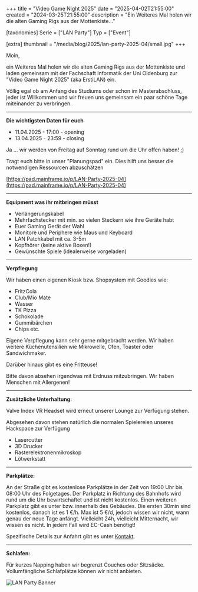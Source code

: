 +++
title = "Video Game Night 2025"
date = "2025-04-02T21:55:00"
created = "2024-03-25T21:55:00"
description = "Ein Weiteres Mal holen wir die alten Gaming Rigs aus der Mottenkiste..."

[taxonomies]
Serie = ["LAN Party"]
Typ = ["Event"]

[extra]
thumbnail = "/media/blog/2025/lan-party-2025-04/small.jpg"
+++

Moin,

ein Weiteres Mal holen wir die alten Gaming Rigs aus der Mottenkiste und laden gemeinsam mit der Fachschaft Informatik
der Uni Oldenburg zur "Video Game Night 2025" (aka ErstiLAN) ein.

Völlig egal ob am Anfang des Studiums oder schon im Masterabschluss, jeder ist Willkommen und wir freuen uns gemeinsam
ein paar schöne Tage miteinander zu verbringen.

---
**Die wichtigsten Daten für euch**

- 11.04.2025 - 17:00 - opening
- 13.04.2025 - 23:59 - closing

Ja ... wir werden von Freitag auf Sonntag rund um die Uhr offen haben! ;)

Tragt euch bitte in unser "Planungspad" ein. Dies hilft uns besser die notwendigen Ressourcen abzuschätzen

[https://pad.mainframe.io/p/LAN-Party-2025-04](https://pad.mainframe.io/p/LAN-Party-2025-04)

---
**Equipment was ihr mitbringen müsst**

- Verlängerungskabel
- Mehrfachstecker mit min. so vielen Steckern wie ihre Geräte habt
- Euer Gaming Gerät der Wahl
- Monitore und Periphere wie Maus und Keyboard
- LAN Patchkabel mit ca. 3-5m
- Kopfhörer (keine aktive Boxen!)
- Gewünschte Spiele (idealerweise vorgeladen)

---
**Verpflegung**

Wir haben einen eigenen Kiosk bzw. Shopsystem mit Goodies wie:

- FritzCola
- Club/Mio Mate
- Wasser
- TK Pizza
- Schokolade
- Gummibärchen
- Chips etc.

Eigene Verpflegung kann sehr gerne mitgebracht werden. Wir haben weitere Küchenutensilien wie Mikrowelle, Ofen, Toaster
oder Sandwichmaker.

Darüber hinaus gibt es eine Fritteuse!

Bitte davon absehen irgendwas mit Erdnuss mitzubringen. Wir haben Menschen mit Allergenen!

---
**Zusätzliche Unterhaltung:**

Valve Index VR Headset wird erneut unserer Lounge zur Verfügung stehen.

Abgesehen davon stehen natürlich die normalen Spielereien unseres Hackspace zur Verfügung

- Lasercutter
- 3D Drucker
- Rasterelektronenmikroskop
- Lötwerkstatt

---
**Parkplätze:**

An der Straße gibt es kostenlose Parkplätze in der Zeit von 19:00 Uhr bis 08:00 Uhr des Folgetages. Der Parkplatz in
Richtung des Bahnhofs wird rund um die Uhr bewirtschaftet und ist nicht kostenlos. Einen weiteren Parkplatz gibt es
unter bzw. innerhalb des Gebäudes. Die ersten 30min sind kostenlos, danach ist es 1 €/h. Max ist 5 €/d, jedoch wissen
wir nicht, wann genau der neue Tage anfängt. Vielleicht 24h, vielleicht Mitternacht, wir wissen es nicht. In jedem Fall
wird EC-Cash benötigt!

Spezifische Details zur Anfahrt gibt es unter [Kontakt](@/contact.md).

---
**Schlafen:**

Für kurzes Napping haben wir begrenzt Couches oder Sitzsäcke. Vollumfängliche Schlafplätze können wir nicht anbieten.

![LAN Party Banner](/media/blog/2025/lan-party-2025-04/big.jpg)
